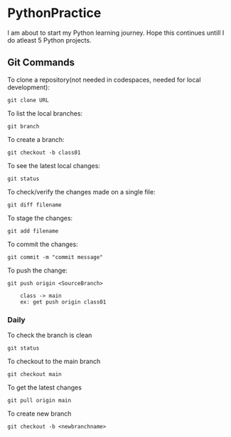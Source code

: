 # PythonPractice
I am about to start my Python learning journey. Hope this continues untill I do atleast 5 Python projects.

## Git Commands

To clone a repository(not needed in codespaces, needed for local development):

    git clone URL

To list the local branches:

    git branch

To create a branch:

    git checkout -b class01

To see the latest local changes:

    git status

To check/verify the changes made on a single file:

    git diff filename

To stage the changes:

    git add filename

To commit the changes:

    git commit -m "commit message"

To push the change:

    git push origin <SourceBranch>

        class -> main
        ex: get push origin class01

### Daily

To check the branch is clean

    git status

To checkout to the main branch

    git checkout main

To get the latest changes

    git pull origin main

To create new branch

    git checkout -b <newbranchname>

    

